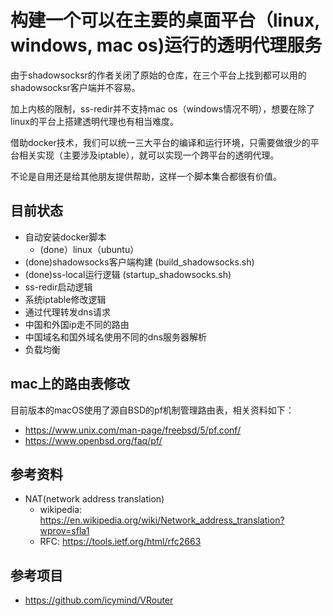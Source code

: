 # 构建一个可以在主要的桌面平台（linux, windows, mac os)运行的透明代理服务
由于shadowsocksr的作者关闭了原始的仓库，在三个平台上找到都可以用的shadowsocksr客户端并不容易。

加上内核的限制，ss-redir并不支持mac os（windows情况不明），想要在除了linux的平台上搭建透明代理也有相当难度。

借助docker技术，我们可以统一三大平台的编译和运行环境，只需要做很少的平台相关实现（主要涉及iptable），就可以实现一个跨平台的透明代理。

不论是自用还是给其他朋友提供帮助，这样一个脚本集合都很有价值。

## 目前状态
- 自动安装docker脚本
   - (done）linux（ubuntu）
- (done)shadowsocks客户端构建 (build_shadowsocks.sh)
- (done)ss-local运行逻辑 (startup_shadowsocks.sh)
- ss-redir启动逻辑
- 系统iptable修改逻辑
- 通过代理转发dns请求
- 中国和外国ip走不同的路由
- 中国域名和国外域名使用不同的dns服务器解析
- 负载均衡

## mac上的路由表修改
目前版本的macOS使用了源自BSD的pf机制管理路由表，相关资料如下：

- https://www.unix.com/man-page/freebsd/5/pf.conf/
- https://www.openbsd.org/faq/pf/

## 参考资料
- NAT(network address translation)
  - wikipedia: https://en.wikipedia.org/wiki/Network_address_translation?wprov=sfla1
  - RFC: https://tools.ietf.org/html/rfc2663

## 参考项目
- https://github.com/icymind/VRouter

